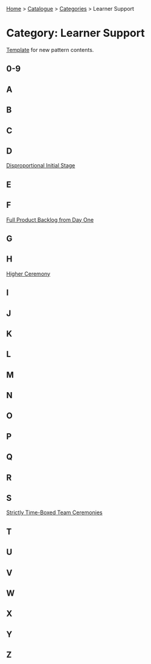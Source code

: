 [Home](../../README.md) > [Catalogue](../../Patterns_catalogue.md) > [Categories](categories.md) > Learner Support
# Category: Learner Support

[Template](../template.md) for new pattern contents.

## 0-9

## A

## B

## C

## D
[Disproportional Initial Stage](../Disproportional_Initial_Stage.md)

## E

## F
[Full Product Backlog from Day One](../Full_Product_Backlog_from_Day_One.md)

## G

## H
[Higher Ceremony](../Higher_Ceremony.md)

## I

## J

## K

## L

## M

## N

## O

## P

## Q

## R

## S
[Strictly Time-Boxed Team Ceremonies](../Strictly_Time-Boxed_Team_Ceremonies.md)

## T

## U

## V

## W

## X

## Y

## Z
